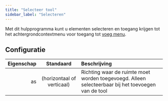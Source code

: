 ```yaml
---
title: "Selecteer tool"
sidebar_label: "Selecteren"
---
```



Met dit hulpprogramma kunt u elementen selecteren en toegang krijgen tot het achtergrondcontextmenu voor toegang tot [voeg menu](../insert).

## Configuratie

| Eigenschap |         Standaard          | Beschrijving                                                                                       |
| ----------:|:--------------------------:|:-------------------------------------------------------------------------------------------------- |
|         as | (horizontaal of verticaal) | Richting waar de ruimte moet worden toegevoegd. Alleen selecteerbaar bij het toevoegen van de tool |

